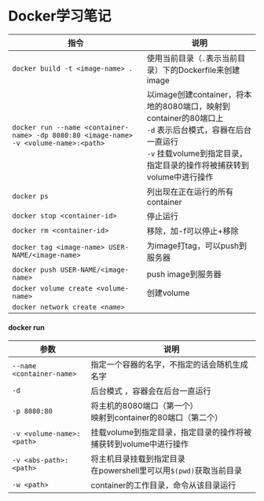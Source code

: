 # Docker学习笔记

指令|说明
-|-
`docker build -t <image-name> .`|使用当前目录（`.`表示当前目录）下的Dockerfile来创建image
`docker run --name <container-name> -dp 8080:80 <image-name> -v <volume-name>:<path>`|以image创建container，将本地的8080端口，映射到container的80端口上<br>`-d` 表示后台模式，容器在后台一直运行<br>`-v` 挂载volume到指定目录，指定目录的操作将被捕获转到volume中进行操作
`docker ps`|列出现在正在运行的所有container
`docker stop <container-id>`|停止<container-id>运行
`docker rm <container-id>`|移除<container-id>，加-f可以停止+移除
`docker tag <image-name> USER-NAME/<image-name>`|为image打tag，可以push到服务器
`docker push USER-NAME/<image-name>`|push image到服务器
`docker volume create <volume-name>`|创建volume
`docker network create <name>`|

#### docker run
参数|说明
-|-
`--name <container-name>`|指定一个容器的名字，不指定的话会随机生成名字
`-d`|后台模式 ，容器会在后台一直运行
`-p 8080:80`|将主机的8080端口（第一个）<br>映射到container的80端口（第二个）
`-v <volume-name>:<path>`|挂载volume到指定目录，指定目录的操作将被捕获转到volume中进行操作
`-v <abs-path>:<path>`|将主机目录挂载到指定目录<br>在powershell里可以用`$(pwd)`获取当前目录
`-w <path>`|container的工作目录，命令从该目录运行

